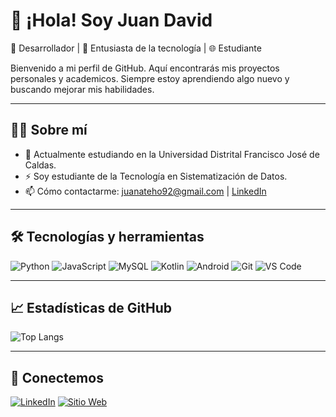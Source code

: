 # 👋 ¡Hola! Soy Juan David

🎯 Desarrollador | 🚀 Entusiasta de la tecnología | 🌐 Estudiante

Bienvenido a mi perfil de GitHub. Aquí encontrarás mis proyectos personales y academicos. Siempre estoy aprendiendo algo nuevo y buscando mejorar mis habilidades.

---

## 🧑‍💻 Sobre mí

- 🔭 Actualmente estudiando en la Universidad Distrital Francisco José de Caldas.
- ⚡ Soy estudiante de la Tecnología en Sistematización de Datos.
- 📫 Cómo contactarme: juanateho92@gmail.com | [LinkedIn](https://linkedin.com/in/juanateho)


---

## 🛠️ Tecnologías y herramientas

![Python](https://img.shields.io/badge/-Python-3776AB?logo=python&logoColor=fff&style=flat)
![JavaScript](https://img.shields.io/badge/-JavaScript-F7DF1E?logo=javascript&logoColor=000&style=flat)
![MySQL](https://img.shields.io/badge/-MySQL-4479A1?style=flat&logo=mysql&logoColor=white)
![Kotlin](https://img.shields.io/badge/-Kotlin-0095D5?logo=kotlin&logoColor=fff&style=flat)
![Android](https://img.shields.io/badge/-Android-3DDC84?logo=android&logoColor=fff&style=flat)
![Git](https://img.shields.io/badge/-Git-F05032?logo=git&logoColor=fff&style=flat)
![VS Code](https://img.shields.io/badge/-VS%20Code-007ACC?logo=visual-studio-code&logoColor=fff&style=flat)

---

## 📈 Estadísticas de GitHub

![Top Langs](https://github-readme-stats.vercel.app/api/top-langs/?username=juanateho&hide_progress=true)

---

## 🤝 Conectemos

[![LinkedIn](https://img.shields.io/badge/-LinkedIn-0A66C2?logo=linkedin&logoColor=white)](https://linkedin.com/in/juanateho)
[![Sitio Web](https://img.shields.io/badge/-Portafolio-000?logo=firefox-browser&logoColor=white)](https://juanateho.github.io/)



